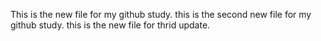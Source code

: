 This is the new file for my github study.
this is the second new file for my github study.
this is the new file for thrid update.